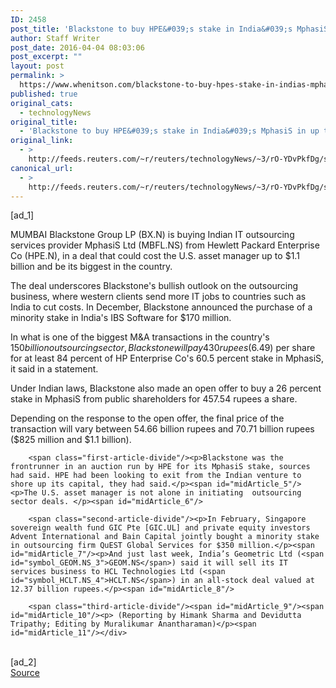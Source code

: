 ```yaml
---
ID: 2458
post_title: 'Blackstone to buy HPE&#039;s stake in India&#039;s MphasiS in up to $1.1 billion deal'
author: Staff Writer
post_date: 2016-04-04 08:03:06
post_excerpt: ""
layout: post
permalink: >
  https://www.whenitson.com/blackstone-to-buy-hpes-stake-in-indias-mphasis-in-up-to-1-1-billion-deal/
published: true
original_cats:
  - technologyNews
original_title:
  - 'Blackstone to buy HPE&#039;s stake in India&#039;s MphasiS in up to $1.1 billion deal'
original_link:
  - >
    http://feeds.reuters.com/~r/reuters/technologyNews/~3/rO-YDvPkfDg/story01.htm
canonical_url:
  - >
    http://feeds.reuters.com/~r/reuters/technologyNews/~3/rO-YDvPkfDg/story01.htm
---
```

 [ad_1]
<br><div id="articleText">
<span id="midArticle_start"/>

<span class="focusParagraph" readability="5"><p><span class="articleLocation">MUMBAI</span> Blackstone Group LP (<span id="symbol_BX.N_0">BX.N</span>) is buying Indian IT outsourcing services provider MphasiS Ltd (<span id="symbol_MBFL.NS_1">MBFL.NS</span>) from Hewlett Packard Enterprise Co (<span id="symbol_HPE.N_2">HPE.N</span>), in a deal that could cost the U.S. asset manager up to $1.1 billion and be its biggest in the country.</p></span><span id="midArticle_0"/><p>The deal underscores Blackstone's bullish outlook on the outsourcing business, where western clients send more IT jobs to countries such as India to cut costs. In December, Blackstone announced the purchase of a minority stake in India's IBS Software for $170 million.</p><span id="midArticle_1"/><p>In what is one of the biggest M&amp;A transactions in the country's $150 billion outsourcing sector, Blackstone will pay 430 rupees ($6.49) per share for at least 84 percent of HP Enterprise Co's 60.5 percent stake in MphasiS, it said in a statement.</p><span id="midArticle_2"/><p>Under Indian laws, Blackstone also made an open offer to buy a 26 percent stake in MphasiS from public shareholders for 457.54 rupees a share.</p><span id="midArticle_3"/><p>Depending on the response to the open offer, the final price of the transaction will vary between 54.66 billion rupees and 70.71 billion rupees ($825 million and $1.1 billion).</p><span id="midArticle_4"/>
        
        <span class="first-article-divide"/><p>Blackstone was the frontrunner in an auction run by HPE for its MphasiS stake, sources had said. HPE had been looking to exit from the Indian venture to shore up its capital, they had said.</p><span id="midArticle_5"/><p>The U.S. asset manager is not alone in initiating  outsourcing sector deals. </p><span id="midArticle_6"/>
        
        <span class="second-article-divide"/><p>In February, Singapore sovereign wealth fund GIC Pte [GIC.UL] and private equity investors Advent International and Bain Capital jointly bought a minority stake in outsourcing firm QuEST Global Services for $350 million.</p><span id="midArticle_7"/><p>And just last week, India’s Geometric Ltd (<span id="symbol_GEOM.NS_3">GEOM.NS</span>) said it will sell its IT services business to HCL Technologies Ltd (<span id="symbol_HCLT.NS_4">HCLT.NS</span>) in an all-stock deal valued at 12.37 billion rupees.</p><span id="midArticle_8"/>
        
        <span class="third-article-divide"/><span id="midArticle_9"/><span id="midArticle_10"/><p> (Reporting by Himank Sharma and Devidutta Tripathy; Editing by Muralikumar Anantharaman)</p><span id="midArticle_11"/></div>
<br>[ad_2]
<br><a href="http://feeds.reuters.com/~r/reuters/technologyNews/~3/rO-YDvPkfDg/story01.htm">Source </a>